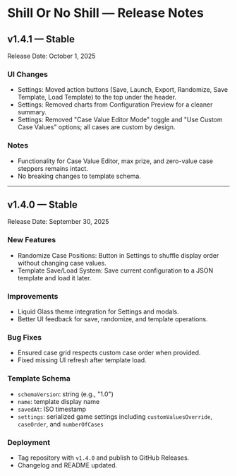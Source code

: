 # Shill Or No Shill — Release Notes

## v1.4.1 — Stable
Release Date: October 1, 2025

### UI Changes
- Settings: Moved action buttons (Save, Launch, Export, Randomize, Save Template, Load Template) to the top under the header.
- Settings: Removed charts from Configuration Preview for a cleaner summary.
- Settings: Removed "Case Value Editor Mode" toggle and "Use Custom Case Values" options; all cases are custom by design.

### Notes
- Functionality for Case Value Editor, max prize, and zero-value case steppers remains intact.
- No breaking changes to template schema.

---
## v1.4.0 — Stable
Release Date: September 30, 2025

### New Features
- Randomize Case Positions: Button in Settings to shuffle display order without changing case values.
- Template Save/Load System: Save current configuration to a JSON template and load it later.

### Improvements
- Liquid Glass theme integration for Settings and modals.
- Better UI feedback for save, randomize, and template operations.

### Bug Fixes
- Ensured case grid respects custom case order when provided.
- Fixed missing UI refresh after template load.

### Template Schema
- `schemaVersion`: string (e.g., "1.0")
- `name`: template display name
- `savedAt`: ISO timestamp
- `settings`: serialized game settings including `customValuesOverride`, `caseOrder`, and `numberOfCases`

### Deployment
- Tag repository with `v1.4.0` and publish to GitHub Releases.
- Changelog and README updated.